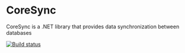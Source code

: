 # CoreSync
CoreSync is a .NET library that provides data synchronization between databases

[![Build status](https://ci.appveyor.com/api/projects/status/8cloij4060cbnvfp?svg=true)](https://ci.appveyor.com/project/adospace/coresync)

